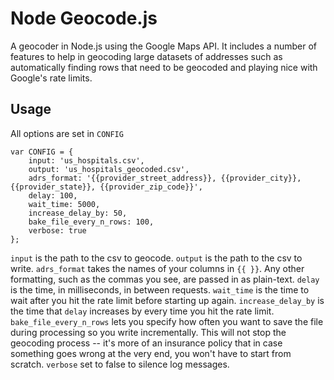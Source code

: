 # Node Geocode.js

A geocoder in Node.js using the Google Maps API. It includes a number of features to help in geocoding large datasets of addresses such as automatically finding rows that need to be geocoded and playing nice with Google's rate limits.

## Usage

All options are set in ``CONFIG``

````
var CONFIG = {
	input: 'us_hospitals.csv',
	output: 'us_hospitals_geocoded.csv', 
	adrs_format: '{{provider_street_address}}, {{provider_city}}, {{provider_state}}, {{provider_zip_code}}',
	delay: 100,
	wait_time: 5000,
	increase_delay_by: 50,
	bake_file_every_n_rows: 100, 
	verbose: true
};
````

``input`` is the path to the csv to geocode.
``output`` is the path to the csv to write.
``adrs_format`` takes the names of your columns in ``{{ }}``. Any other formatting, such as the commas you see, are passed in as plain-text.
``delay`` is the time, in milliseconds, in between requests.
``wait_time`` is the time to wait after you hit the rate limit before starting up again.
``increase_delay_by`` is the time that ``delay`` increases by every time you hit the rate limit.
``bake_file_every_n_rows`` lets you specify how often you want to save the file during processing so you write incrementally. This will not stop the geocoding process -- it's more of an insurance policy that in case something goes wrong at the very end, you won't have to start from scratch.
``verbose`` set to false to silence log messages.
